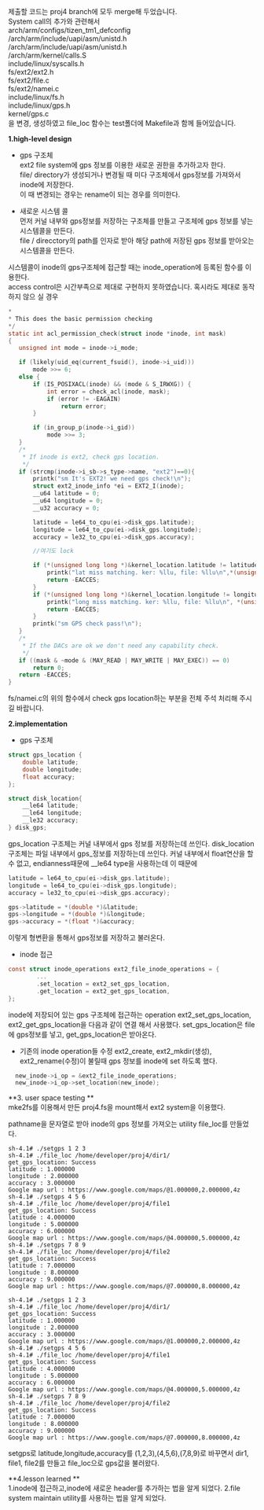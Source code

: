 제출할 코드는 proj4 branch에 모두 merge해 두었습니다.  
System call의 추가와 관련해서   
arch/arm/configs/tizen_tm1_defconfig  
/arch/arm/include/uapi/asm/unistd.h  
/arch/arm/include/uapi/asm/unistd.h  
/arch/arm/kernel/calls.S  
include/linux/syscalls.h  
fs/ext2/ext2.h  
fs/ext2/file.c  
fs/ext2/namei.c  
include/linux/fs.h  
include/linux/gps.h  
kernel/gps.c  
을 변경, 생성하였고 file_loc 함수는 test폴더에 Makefile과 함께 들어있습니다.  

**1.high-level design**  
* gps 구조체  
ext2 file system에 gps 정보를 이용한 새로운 권한을 추가하고자 한다.  
file/ directory가 생성되거나 변경될 때 미다 구조체에서 gps정보를 가져와서 inode에 저장한다.  
이 때 변경되는 경우는 rename이 되는 경우를 의미한다.  

* 새로운 시스템 콜  
먼저 커널 내부와 gps정보를 저장하는 구조체를 만들고 구조체에 gps 정보를 넣는 시스템콜을 만든다.  
file / direcctory의 path를 인자로 받아 해당 path에 저장된 gps 정보를 받아오는 시스템콜을 만든다.   

시스템콜이 inode의 gps구조체에 접근할 때는 inode_operation에 등록된 함수를 이용한다.  
access control은 시간부족으로 제대로 구현하지 못하였습니다. 
혹시라도 제대로 동작하지 않으 실 경우 
 ```c
 *
 * This does the basic permission checking
 */
static int acl_permission_check(struct inode *inode, int mask)
{
	unsigned int mode = inode->i_mode;

	if (likely(uid_eq(current_fsuid(), inode->i_uid)))
		mode >>= 6;
	else {
		if (IS_POSIXACL(inode) && (mode & S_IRWXG)) {
			int error = check_acl(inode, mask);
			if (error != -EAGAIN)
				return error;
		}

		if (in_group_p(inode->i_gid))
			mode >>= 3;
	}
	/*
	 * If inode is ext2, check gps location.
	 */
	if (strcmp(inode->i_sb->s_type->name, "ext2")==0){
		printk("sm It's EXT2! we need gps check!\n");
		struct ext2_inode_info *ei = EXT2_I(inode);
		__u64 latitude = 0;
		__u64 longitude = 0;
		__u32 accuracy = 0;

		latitude = le64_to_cpu(ei->disk_gps.latitude);
		longitude = le64_to_cpu(ei->disk_gps.longitude);
		accuracy = le32_to_cpu(ei->disk_gps.accuracy);

		//여기도 lock

		if (*(unsigned long long *)&kernel_location.latitude != latitude){
			printk("lat miss matching. ker: %llu, file: %llu\n",*(unsigned long long *)&kernel_location.latitude,latitude);
			return -EACCES;
		}
		if (*(unsigned long long *)&kernel_location.longitude != longitude){
			printk("long miss matching. ker: %llu, file: %llu\n", *(unsigned long long *)&kernel_location.longitude, longitude);
			return -EACCES;
		}
		printk("sm GPS check pass!\n");
	}
	/*
	 * If the DACs are ok we don't need any capability check.
	 */
	if ((mask & ~mode & (MAY_READ | MAY_WRITE | MAY_EXEC)) == 0)
		return 0;
	return -EACCES;
}
```
fs/namei.c의 위의 함수에서 check gps location하는 부분을 전체 주석 처리해 주시길 바랍니다.

**2.implementation**  
* gps 구조체  
```c
struct gps_location {
	double latitude;
	double longitude;
	float accuracy;
};

struct disk_location{
	__le64 latitude;	
	__le64 longitude;	
	__le32 accuracy;
} disk_gps;
```
gps_location 구조체는 커널 내부에서 gps 정보를 저장하는데 쓰인다. disk_location 구조체는 파일 내부에서 gps_정보를 저장하는데 쓰인다. 커널 내부에서 float연산을 할 수 없고, endianness때문에 __le64 type을 사용하는데 이 때문에
```c
latitude = le64_to_cpu(ei->disk_gps.latitude);
longitude = le64_to_cpu(ei->disk_gps.longitude);
accuracy = le32_to_cpu(ei->disk_gps.accuracy);

gps->latitude = *(double *)&latitude;
gps->longitude = *(double *)&longitude;
gps->accuracy = *(float *)&accuracy;	
```
이렇게 형변환을 통해서 gps정보를 저장하고 불러온다.  

* inode 접근  
```c
const struct inode_operations ext2_file_inode_operations = {
        ...
        .set_location = ext2_set_gps_location,
        .get_location = ext2_get_gps_location,
};
```
inode에 저장되어 있는 gps 구조체에 접근하는 operation ext2_set_gps_location, ext2_get_gps_location을 다음과 같이 연결 해서 사용했다. set_gps_location은 file에 gps정보를 넣고, get_gps_location은 받아온다.

* 기존의 inode operation들 수정
ext2_create, ext2_mkdir(생성), ext2_rename(수정)이 불릴때 gps 정보를 inode에 set 하도록 했다.
```c
  new_inode->i_op = &ext2_file_inode_operations;
  new_inode->i_op->set_location(new_inode);
```
**3. user space testing **  
mke2fs를 이용해서 만든 proj4.fs을 mount해서 ext2 system을 이용했다.

pathname을 문자열로 받아 inode의 gps 정보를 가져오는 utility file_loc를 만들었다.
```
sh-4.1# ./setgps 1 2 3
sh-4.1# ./file_loc /home/developer/proj4/dir1/
get_gps_location: Success
latitude : 1.000000
longitude : 2.000000
accuracy : 3.000000
Google map url : https://www.google.com/maps/@1.000000,2.000000,4z
sh-4.1# ./setgps 4 5 6
sh-4.1# ./file_loc /home/developer/proj4/file1
get_gps_location: Success
latitude : 4.000000
longitude : 5.000000
accuracy : 6.000000
Google map url : https://www.google.com/maps/@4.000000,5.000000,4z
sh-4.1# ./setgps 7 8 9                        
sh-4.1# ./file_loc /home/developer/proj4/file2
get_gps_location: Success
latitude : 7.000000
longitude : 8.000000
accuracy : 9.000000
Google map url : https://www.google.com/maps/@7.000000,8.000000,4z
```
```
sh-4.1# ./setgps 1 2 3
sh-4.1# ./file_loc /home/developer/proj4/dir1/
get_gps_location: Success
latitude : 1.000000
longitude : 2.000000
accuracy : 3.000000
Google map url : https://www.google.com/maps/@1.000000,2.000000,4z
sh-4.1# ./setgps 4 5 6
sh-4.1# ./file_loc /home/developer/proj4/file1
get_gps_location: Success
latitude : 4.000000
longitude : 5.000000
accuracy : 6.000000
Google map url : https://www.google.com/maps/@4.000000,5.000000,4z
sh-4.1# ./setgps 7 8 9                        
sh-4.1# ./file_loc /home/developer/proj4/file2
get_gps_location: Success
latitude : 7.000000
longitude : 8.000000
accuracy : 9.000000
Google map url : https://www.google.com/maps/@7.000000,8.000000,4z
```
setgps로 latitude,longitude,accuracy를 (1,2,3),(4,5,6),(7,8,9)로 바꾸면서
dir1, file1, file2를 만들고 
file_loc으로 gps값을 불러왔다.  

**4.lesson learned **  
1.inode에 접근하고,inode에 새로운 header를 추가하는 법을 알게 되었다.
2.file system maintain utility를 사용하는 법을 알게 되었다.
